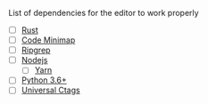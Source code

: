 List of dependencies for the editor to work properly

- [ ] [Rust](https://forge.rust-lang.org/infra/other-installation-methods.html)
- [ ] [Code Minimap](https://github.com/wfxr/code-minimap)
- [ ] [Ripgrep](https://github.com/BurntSushi/ripgrep)
- [ ] [Nodejs](https://nodejs.org/en/)
	- [ ] [Yarn](https://classic.yarnpkg.com/en/docs/install#windows-stable)
- [ ] [Python 3.6+](https://www.python.org/downloads/)
- [ ] [Universal Ctags](https://ctags.io/)
